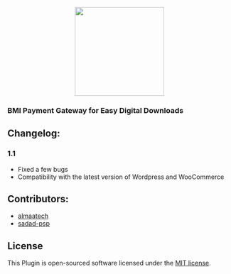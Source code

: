 <p align="center"><a href="https://sadadpsp.ir/" target="_blank"><img src="https://sadadpsp.ir/file/cache/attach/image/202005/51975-859FEDE3-9C7C-4822-8185-391AECFDC18F_600_434.png" width="200"></a></p>

### BMI Payment Gateway for Easy Digital Downloads

## Changelog:

### 1.1
* Fixed a few bugs
* Compatibility with the latest version of Wordpress and WooCommerce

## Contributors:
- [almaatech](https://almaatech.ir/)
- [sadad-psp](https://sadadpsp.ir/)

## License

This Plugin is open-sourced software licensed under the [MIT license](https://opensource.org/licenses/MIT).